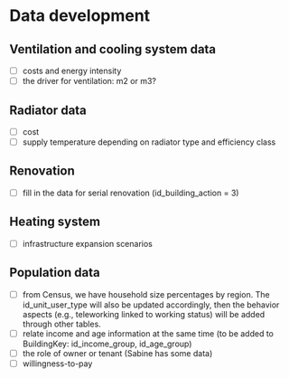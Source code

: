# Data development

## Ventilation and cooling system data
- [ ] costs and energy intensity
- [ ] the driver for ventilation: m2 or m3?

## Radiator data
- [ ] cost
- [ ] supply temperature depending on radiator type and efficiency class

## Renovation
- [ ] fill in the data for serial renovation (id_building_action = 3)

## Heating system
- [ ] infrastructure expansion scenarios

## Population data
- [ ] from Census, we have household size percentages by region. The id_unit_user_type will also be updated accordingly, then the behavior aspects (e.g., teleworking linked to working status) will be added through other tables.
- [ ] relate income and age information at the same time (to be added to BuildingKey: id_income_group, id_age_group)
- [ ] the role of owner or tenant (Sabine has some data)
- [ ] willingness-to-pay
